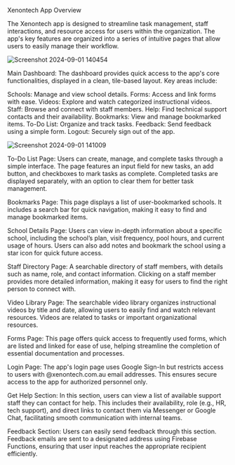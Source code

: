 Xenontech App Overview

The Xenontech app is designed to streamline task management, staff interactions, and resource access for users within the organization. The app's key features are organized into a series of intuitive pages that allow users to easily manage their workflow.

![Screenshot 2024-09-01 140454](https://github.com/user-attachments/assets/4b346577-d2eb-495b-bc83-b1d2d82c01d6)

Main Dashboard: The dashboard provides quick access to the app's core functionalities, displayed in a clean, tile-based layout. Key areas include:

Schools: Manage and view school details.
Forms: Access and link forms with ease.
Videos: Explore and watch categorized instructional videos.
Staff: Browse and connect with staff members.
Help: Find technical support contacts and their availability.
Bookmarks: View and manage bookmarked items.
To-Do List: Organize and track tasks.
Feedback: Send feedback using a simple form.
Logout: Securely sign out of the app.

![Screenshot 2024-09-01 141009](https://github.com/user-attachments/assets/1506c45e-542e-4208-bcd7-2462be8bfcbb)

To-Do List Page: Users can create, manage, and complete tasks through a simple interface. The page features an input field for new tasks, an add button, and checkboxes to mark tasks as complete. Completed tasks are displayed separately, with an option to clear them for better task management.


Bookmarks Page: This page displays a list of user-bookmarked schools. It includes a search bar for quick navigation, making it easy to find and manage bookmarked items.



School Details Page: Users can view in-depth information about a specific school, including the school’s plan, visit frequency, pool hours, and current usage of hours. Users can also add notes and bookmark the school using a star icon for quick future access.



Staff Directory Page: A searchable directory of staff members, with details such as name, role, and contact information. Clicking on a staff member provides more detailed information, making it easy for users to find the right person to connect with.



Video Library Page: The searchable video library organizes instructional videos by title and date, allowing users to easily find and watch relevant resources. Videos are related to tasks or important organizational resources.



Forms Page: This page offers quick access to frequently used forms, which are listed and linked for ease of use, helping streamline the completion of essential documentation and processes.



Login Page: The app's login page uses Google Sign-In but restricts access to users with @xenontech.com.au email addresses. This ensures secure access to the app for authorized personnel only.



Get Help Section: In this section, users can view a list of available support staff they can contact for help. This includes their availability, role (e.g., HR, tech support), and direct links to contact them via Messenger or Google Chat, facilitating smooth communication with internal teams.


Feedback Section: Users can easily send feedback through this section. Feedback emails are sent to a designated address using Firebase Functions, ensuring that user input reaches the appropriate recipient efficiently.

